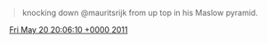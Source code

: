 > knocking down @mauritsrijk from up top in his Maslow pyramid\.

<img src="../../media/tweet.ico" width="12" /> [Fri May 20 20:06:10 +0000 2011](https://twitter.com/DromerDenker/status/71668055394103296)